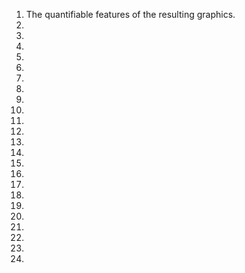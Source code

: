 1. The quantifiable features of the resulting graphics. 
2. 
3.
4.
5.
6. 
7.
8.
9.
10.
11.
12.
13.
14.
15.
16.
17.
18.
19.
20.
21.
22.
23.
24.
